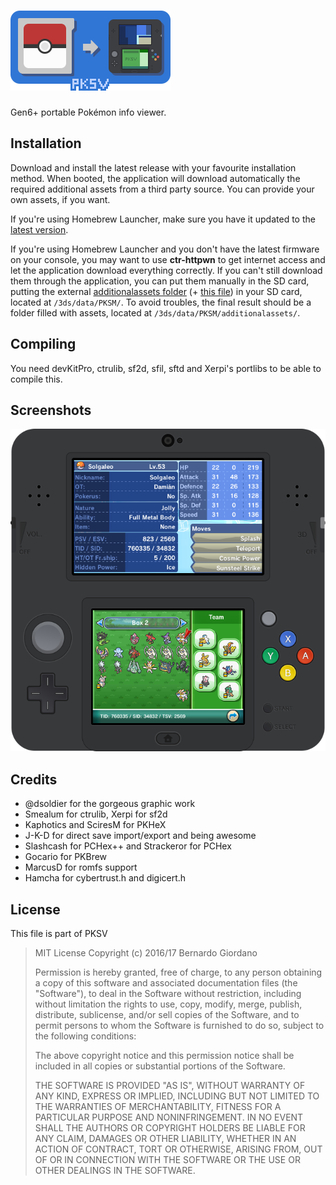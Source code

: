 # ![pksv](assets/banner.png)

Gen6+ portable Pokémon info viewer. 

## Installation

Download and install the latest release with your favourite installation method. When booted, the application will download automatically the required additional assets from a third party source. You can provide your own assets, if you want.

If you're using Homebrew Launcher, make sure you have it updated to the [latest version](https://smealum.github.io/ninjhax2/starter.zip).

If you're using Homebrew Launcher and you don't have the latest firmware on your console, you may want to use **ctr-httpwn** to get internet access and let the application download everything correctly. If you can't still download them through the application, you can put them manually in the SD card, putting the external [additionalassets folder](https://github.com/dsoldier/PKResources) (+ [this file](https://github.com/gocario/PKBrew/blob/master/pk/data/en/species_en.txt)) in your SD card, located at ` /3ds/data/PKSM/ `. To avoid troubles, the final result should be a folder filled with assets, located at ` /3ds/data/PKSM/additionalassets/ `.

## Compiling

You need devKitPro, ctrulib, sf2d, sfil, sftd and Xerpi's portlibs to be able to compile this.

## Screenshots

![pksm](resources/01.png)
 
## Credits

* @dsoldier for the gorgeous graphic work
* Smealum for ctrulib, Xerpi for sf2d
* Kaphotics and SciresM for PKHeX
* J-K-D for direct save import/export and being awesome
* Slashcash for PCHex++ and Strackeror for PCHex
* Gocario for PKBrew
* MarcusD for romfs support
* Hamcha for cybertrust.h and digicert.h

## License

This file is part of PKSV

> MIT License
> Copyright (c) 2016/17 Bernardo Giordano
>
> Permission is hereby granted, free of charge, to any person obtaining a copy
> of this software and associated documentation files (the "Software"), to deal
> in the Software without restriction, including without limitation the rights
> to use, copy, modify, merge, publish, distribute, sublicense, and/or sell
> copies of the Software, and to permit persons to whom the Software is
> furnished to do so, subject to the following conditions:
>
> The above copyright notice and this permission notice shall be included in all
> copies or substantial portions of the Software.
>
> THE SOFTWARE IS PROVIDED "AS IS", WITHOUT WARRANTY OF ANY KIND, EXPRESS OR
> IMPLIED, INCLUDING BUT NOT LIMITED TO THE WARRANTIES OF MERCHANTABILITY,
> FITNESS FOR A PARTICULAR PURPOSE AND NONINFRINGEMENT. IN NO EVENT SHALL THE
> AUTHORS OR COPYRIGHT HOLDERS BE LIABLE FOR ANY CLAIM, DAMAGES OR OTHER
> LIABILITY, WHETHER IN AN ACTION OF CONTRACT, TORT OR OTHERWISE, ARISING FROM,
> OUT OF OR IN CONNECTION WITH THE SOFTWARE OR THE USE OR OTHER DEALINGS IN THE
> SOFTWARE.
